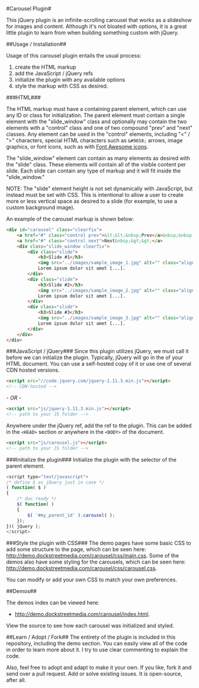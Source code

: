#Carousel Plugin#

This jQuery plugin is an infinite-scrolling carousel that works as a slideshow for images and content.  Although it's not bloated with options, it is a great little plugin to learn from when building something custom with jQuery.

##Usage / Installation##

Usage of this carousel plugin entails the usual process:

1. create the HTML markup
2. add the JavaScript / jQuery refs
3. initialize the plugin with any available options
4. style the markup with CSS as desired.

###HTML###

The HTML markup must have a containing parent element, which can use any ID or class for initialization. The parent element must contain a single element with the "slide_window" class and optionally may contain the two elements with a "control" class and one of two compound "prev" and "next" classes.  Any element can be used in the "control" elements, including "&lt;" / "&gt;" characters, special HTML characters such as `&#9658;` arrows, image graphics, or font icons, such as with <a href="http://fortawesome.github.io/Font-Awesome/icons/" title="Font Awesome icons" target="_blank">Font Awesome icons</a>.

The "slide_window" element can contain as many elements as desired with the "slide" class.  These elements will contain all of the visible content per slide.  Each slide can contain any type of markup and it will fit inside the "slide_window."

NOTE: The "slide" element height is not set dynamically with JavaScript, but instead must be set with CSS.  This is intentional to allow a user to create more or less vertical space as desired to a slide (for example, to use a custom background image).

An example of the carousel markup is shown below:

```html
<div id="carousel" class="clearfix">
    <a href="#" class="control prev">&lt;&lt;&nbsp;Prev</a>&nbsp;&nbsp;
    <a href="#" class="control next">Next&nbsp;&gt;&gt;</a>
    <div class="slide_window clearfix">
        <div class="slide">
            <h3>Slide #1</h3>
            <img src="../images/sample_image_1.jpg" alt="" class="align_left" />
            Lorem ipsum dolor sit amet [...].
        </div>
        <div class="slide">
            <h3>Slide #2</h3>
            <img src="../images/sample_image_2.jpg" alt="" class="align_right" />
            Lorem ipsum dolor sit amet [...].
        </div>
        <div class="slide">
            <h3>Slide #3</h3>
            <img src="../images/sample_image_3.jpg" alt="" class="align_left" />
            Lorem ipsum dolor sit amet [...].
        </div>
    </div>
</div>
```

###JavaScript / jQuery###
Since this plugin utilizes jQuery, we must call it before we can initialize the plugin.  Typically, jQuery will go in the <HEAD> of your HTML document.  You can use a self-hosted copy of it or use one of several CDN hosted versions.  

```html
<script src="//code.jquery.com/jquery-1.11.3.min.js"></script>
<!-- CDN-hosted -->
```

*- OR -*
```html
<script src="js/jquery-1.11.3.min.js"></script>
<!-- path to your JS folder -->
```
Anywhere under the jQuery ref, add the ref to the plugin.  This can be added in the `<HEAD>` section or anywhere in the `<BODY>` of the document.

```html
<script src="js/carousel.js"></script>
<!-- path to your JS folder -->
```

###Initialize the plugin###
Initialize the plugin with the selector of the parent element.

```javascript
<script type="text/javascript">
/* define $ as jQuery just in case */
( function( $ )
{
	/* doc ready */
	$( function( )
	{
		$( '#my_parent_id' ).carousel( );
	});
})( jQuery );
</script>
```

###Style the plugin with CSS###
The demo pages have some basic CSS to add some structure to the page, which can be seen here: http://demo.dockstreetmedia.com/carousel/css/main.css.  Some of the demos also have some styling for the carousels, which can be seen here: http://demo.dockstreetmedia.com/carousel/css/carousel.css.

You can modify or add your own CSS to match your own preferences.

##Demos##

The demos index can be viewed here:

* http://demo.dockstreetmedia.com/carousel/index.html.  

View the source to see how each carousel was initialized and styled.

##Learn / Adopt / Fork##
The entirety of the plugin is included in this repository, including the demo section.  You can easily view all of the code in order to learn more about it.  I try to use clear commenting to explain the code.

Also, feel free to adopt and adapt to make it your own.  If you like, fork it and send over a pull request.  Add or solve existing issues.  It is open-source, after all.
